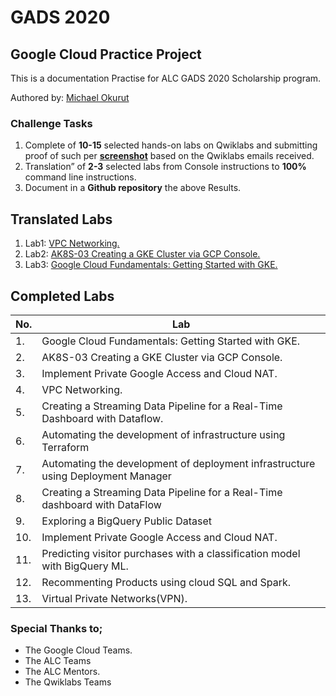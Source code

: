 # GADS 2020 
## Google Cloud Practice Project
This is a documentation Practise for ALC GADS 2020 Scholarship program.

Authored by: [Michael Okurut](https:github.com/OsteenMichaels) 

### Challenge Tasks
1. Complete of **10-15** selected hands-on labs on Qwiklabs and submitting proof of such per **[screenshot](lab-screenshots.md)** based on the Qwiklabs emails received.
2. Translation” of **2-3** selected labs from Console instructions to **100%** command line instructions.
3. Document in a **Github repository**  the above Results.


## Translated Labs

1. Lab1: [VPC Networking.](Translated-labs/Lab1)
2. Lab2: [AK8S-03 Creating a GKE Cluster via GCP Console.](Translated-labs/Lab2)
3. Lab3: [Google Cloud Fundamentals: Getting Started with GKE.](Translated-labs/Lab3)


## Completed Labs
No. | Lab |
----|------
1.| Google Cloud Fundamentals: Getting Started with GKE. 
2.| AK8S-03 Creating a GKE Cluster via GCP Console. 
3.| Implement Private Google Access and Cloud NAT. 
4.| VPC Networking. 
5.| Creating a Streaming Data Pipeline for a Real-Time Dashboard with Dataflow. 
6.| Automating the development of infrastructure using Terraform
7.| Automating the development of deployment infrastructure using Deployment Manager
8.| Creating a Streaming Data Pipeline for a Real-Time dashboard with DataFlow
9.| Exploring a BigQuery Public Dataset
10.| Implement Private Google Access and Cloud NAT.
11.| Predicting visitor purchases with a classification model with BigQuery ML.
12.| Recommenting Products using cloud SQL and Spark.
13.| Virtual Private Networks(VPN).


### Special Thanks to;
+ The Google Cloud Teams.
+ The ALC Teams
+ The ALC Mentors.
+ The Qwiklabs Teams
